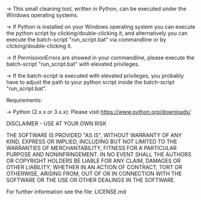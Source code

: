 -> This small cleaning tool, written in Python, can be executed under the Windows operating systems.

-> If Python is installed on your Windows operating system you can execute the python script by clicking/double-clicking it, and alternatively you can execute the batch-script "run_script.bat" via commandline or by clicking/double-clicking it.

-> If PermissionErrors are showed in your commandline, please execute the batch-script "run_script.bat" with elevated privileges.

-> If the batch-script is executed with elevated privileges, you probably have to adjust the path to your python script inside the batch-script "run_script.bat".

Requirements:

-> Python (2.x.x or 3.x.x): Please visit https://www.python.org/downloads/



DISCLAIMER - USE AT YOUR OWN RISK

THE SOFTWARE IS PROVIDED "AS IS", WITHOUT WARRANTY OF ANY KIND, EXPRESS OR IMPLIED, INCLUDING BUT NOT LIMITED TO THE WARRANTIES OF MERCHANTABILITY, FITNESS FOR A PARTICULAR PURPOSE AND NONINFRINGEMENT. IN NO EVENT SHALL THE AUTHORS OR COPYRIGHT HOLDERS BE LIABLE FOR ANY CLAIM, DAMAGES OR OTHER LIABILITY, WHETHER IN AN ACTION OF CONTRACT, TORT OR OTHERWISE, ARISING FROM, OUT OF OR IN CONNECTION WITH THE SOFTWARE OR THE USE OR OTHER DEALINGS IN THE SOFTWARE.

For further information see the file: LICENSE.md

